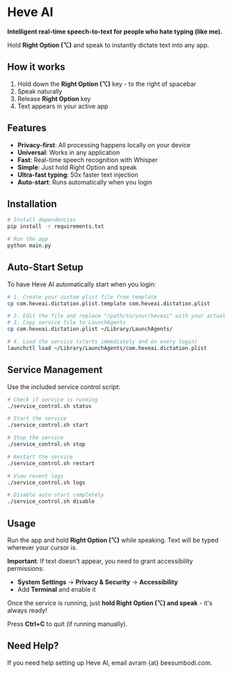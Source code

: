 # Heve AI

**Intelligent real-time speech-to-text for people who hate typing (like me).**

Hold **Right Option (⌥)** and speak to instantly dictate text into any app.

## How it works

1. Hold down the **Right Option (⌥)** key - to the right of spacebar
2. Speak naturally 
3. Release **Right Option** key
4. Text appears in your active app

## Features

- **Privacy-first**: All processing happens locally on your device
- **Universal**: Works in any application
- **Fast**: Real-time speech recognition with Whisper
- **Simple**: Just hold Right Option and speak
- **Ultra-fast typing**: 50x faster text injection
- **Auto-start**: Runs automatically when you login

## Installation

```bash
# Install dependencies
pip install -r requirements.txt

# Run the app
python main.py
```

## Auto-Start Setup

To have Heve AI automatically start when you login:

```bash
# 1. Create your custom plist file from template
cp com.heveai.dictation.plist.template com.heveai.dictation.plist

# 2. Edit the file and replace "/path/to/your/heveai" with your actual path
# 3. Copy service file to LaunchAgents
cp com.heveai.dictation.plist ~/Library/LaunchAgents/

# 4. Load the service (starts immediately and on every login)
launchctl load ~/Library/LaunchAgents/com.heveai.dictation.plist
```

## Service Management

Use the included service control script:

```bash
# Check if service is running
./service_control.sh status

# Start the service
./service_control.sh start

# Stop the service
./service_control.sh stop

# Restart the service
./service_control.sh restart

# View recent logs
./service_control.sh logs

# Disable auto-start completely
./service_control.sh disable
```

## Usage

Run the app and hold **Right Option (⌥)** while speaking. Text will be typed wherever your cursor is.

**Important**: If text doesn't appear, you need to grant accessibility permissions:
- **System Settings** → **Privacy & Security** → **Accessibility** 
- Add **Terminal** and enable it

Once the service is running, just **hold Right Option (⌥) and speak** - it's always ready!

Press **Ctrl+C** to quit (if running manually).

## Need Help?

If you need help setting up Heve AI, email avram {at} beesumbodi.com. 